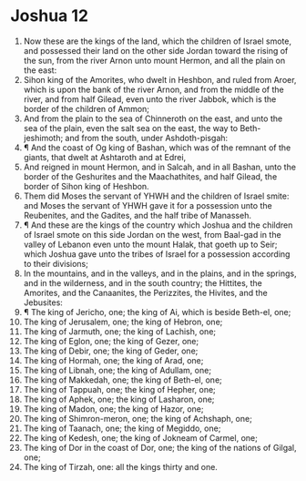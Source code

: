 ﻿# Joshua 12
1. Now these are the kings of the land, which the children of Israel smote, and possessed their land on the other side Jordan toward the rising of the sun, from the river Arnon unto mount Hermon, and all the plain on the east: 
2. Sihon king of the Amorites, who dwelt in Heshbon, and ruled from Aroer, which is upon the bank of the river Arnon, and from the middle of the river, and from half Gilead, even unto the river Jabbok, which is the border of the children of Ammon; 
3. And from the plain to the sea of Chinneroth on the east, and unto the sea of the plain, even the salt sea on the east, the way to Beth-jeshimoth; and from the south, under Ashdoth-pisgah: 
4. ¶ And the coast of Og king of Bashan, which was of the remnant of the giants, that dwelt at Ashtaroth and at Edrei, 
5. And reigned in mount Hermon, and in Salcah, and in all Bashan, unto the border of the Geshurites and the Maachathites, and half Gilead, the border of Sihon king of Heshbon. 
6. Them did Moses the servant of YHWH and the children of Israel smite: and Moses the servant of YHWH gave it for a possession unto the Reubenites, and the Gadites, and the half tribe of Manasseh. 
7. ¶ And these are the kings of the country which Joshua and the children of Israel smote on this side Jordan on the west, from Baal-gad in the valley of Lebanon even unto the mount Halak, that goeth up to Seir; which Joshua gave unto the tribes of Israel for a possession according to their divisions; 
8. In the mountains, and in the valleys, and in the plains, and in the springs, and in the wilderness, and in the south country; the Hittites, the Amorites, and the Canaanites, the Perizzites, the Hivites, and the Jebusites: 
9. ¶ The king of Jericho, one; the king of Ai, which is beside Beth-el, one; 
10. The king of Jerusalem, one; the king of Hebron, one; 
11. The king of Jarmuth, one; the king of Lachish, one; 
12. The king of Eglon, one; the king of Gezer, one; 
13. The king of Debir, one; the king of Geder, one; 
14. The king of Hormah, one; the king of Arad, one; 
15. The king of Libnah, one; the king of Adullam, one; 
16. The king of Makkedah, one; the king of Beth-el, one; 
17. The king of Tappuah, one; the king of Hepher, one; 
18. The king of Aphek, one; the king of Lasharon, one; 
19. The king of Madon, one; the king of Hazor, one; 
20. The king of Shimron-meron, one; the king of Achshaph, one; 
21. The king of Taanach, one; the king of Megiddo, one; 
22. The king of Kedesh, one; the king of Jokneam of Carmel, one; 
23. The king of Dor in the coast of Dor, one; the king of the nations of Gilgal, one; 
24. The king of Tirzah, one: all the kings thirty and one. 
